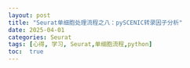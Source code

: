 ```yaml
---
layout: post
title: "Seurat单细胞处理流程之八：pySCENIC转录因子分析"
date: 2025-04-01
categories: Seurat
tags: [心得, 学习, Seurat,单细胞流程,python]
toc:  true
---
```

